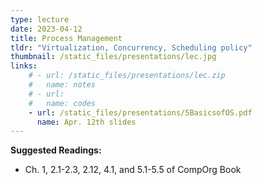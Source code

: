 ```yaml
---
type: lecture
date: 2023-04-12
title: Process Management
tldr: "Virtualization, Concurrency, Scheduling policy"
thumbnail: /static_files/presentations/lec.jpg
links: 
    # - url: /static_files/presentations/lec.zip
    #   name: notes
    # - url: 
    #   name: codes
    - url: /static_files/presentations/5BasicsofOS.pdf
      name: Apr. 12th slides
---
```

<!-- **Suggested Readings:**
- [Readings 1](http://example.com)
- [Readings 2](http://example.com) -->


**Suggested Readings:**
- Ch. 1, 2.1-2.3, 2.12, 4.1, and 5.1-5.5 of CompOrg Book